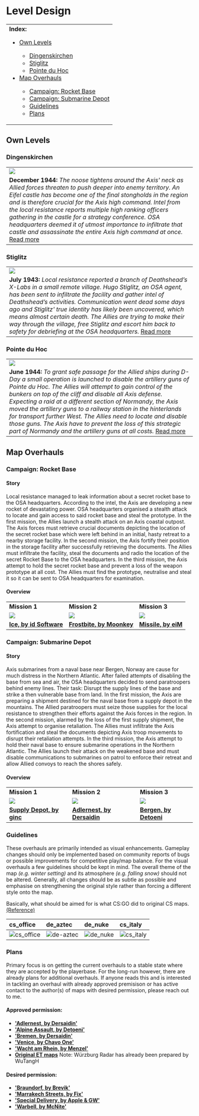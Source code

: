 # Level Design

<table>
 <tr>
   <td><b>Index:</b><br>
    <ul>
     <li><a href="https://github.com/realkemon/home/blob/master/pages/level_design.md#own-levels">Own Levels</a></li>
     <ul>
      <li><a href="https://github.com/realkemon/home/blob/master/pages/level_design.md#dingenskirchen">Dingenskirchen</a></li>
      <li><a href="https://github.com/realkemon/home/blob/master/pages/level_design.md#stiglitz">Stiglitz</a></li>
      <li><a href="https://github.com/realkemon/home/blob/master/pages/level_design.md#pointe-du-hoc">Pointe du Hoc</a></li>
    </ul>
     <li><a href="https://github.com/realkemon/home/blob/master/pages/level_design.md#map-overhauls">Map Overhauls</a></li>
     <ul>
      <li><a href="https://github.com/realkemon/home/blob/master/pages/level_design.md#campaign-rocket-base">Campaign: Rocket Base</a></li>
      <li><a href="https://github.com/realkemon/home/blob/master/pages/level_design.md#campaign-submarine-depot">Campaign: Submarine Depot</a></li>
      <li><a href="https://github.com/realkemon/home/blob/master/pages/level_design.md#guidelines">Guidelines</a></li>
      <li><a href="https://github.com/realkemon/home/blob/master/pages/level_design.md#plans">Plans</a></li>
    </ul>
    </ul>
 </td>
 </tr>
</table>

## Own Levels

### Dingenskirchen
<table>
 <tr>
  <td><a href="https://github.com/realkemon/home/blob/master/pages/dingenskirchen.md#"><img src="https://github.com/realkemon/home/blob/master/levelshots/dingenskirchen.png"></a></td>
 </tr>
 <tr>
  <td><b>December 1944:</b> <i>The noose tightens around the Axis' neck as Allied forces threaten to push deeper into enemy territory. An Eifel castle has become one of the final stongholds in the region and is therefore crucial for the Axis high command. Intel from the local resistance reports multiple high ranking officers gathering in the castle for a strategy conference. OSA headquarters deemed it of utmost importance to infiltrate that castle and assassinate the entire Axis high command at once.</i> <a href="https://github.com/realkemon/home/blob/master/pages/dingenskirchen.md#">Read more</a></td>
 </tr>
</table>

### Stiglitz
<table>
 <tr>
  <td><a href="https://github.com/realkemon/home/blob/master/pages/stiglitz.md#"><img src="https://github.com/realkemon/home/blob/master/levelshots/stiglitz.png"></a></td>
 </tr>
 <tr>
  <td><b>July 1943:</b> <i>Local resistance reported a branch of Deathshead’s X-Labs in a small remote village. Hugo Stiglitz, an OSA agent, has been sent to infiltrate the facility and gather intel of Deathshead’s activities. Communication went dead some days ago and Stiglitz' true identity has likely been uncovered, which means almost certain death. The Allies are trying to make their way through the village, free Stiglitz and escort him back to safety for debriefing at the OSA headquarters.</i> <a href="https://github.com/realkemon/home/blob/master/pages/stiglitz.md#">Read more</a></td>
 </tr>
</table>

### Pointe du Hoc
<table>
 <tr>
  <td><a href="https://github.com/realkemon/home/blob/master/pages/pointe_du_hoc.md#"><img src="https://github.com/realkemon/home/blob/master/levelshots/hoc.png"></a></td>
 </tr>
 <tr>
  <td><b>June 1944:</b> <i>To grant safe passage for the Allied ships during D-Day a small operation is launched to disable the artillery guns of Pointe du Hoc. The Allies will attempt to gain control of the bunkers on top of the cliff and disable all Axis defense. Expecting a raid at a different section of Normandy, the Axis moved the artillery guns to a railway station in the hinterlands for transport further West. The Allies need to locate and disable those guns. The Axis have to prevent the loss of this strategic part of Normandy and the artillery guns at all costs.</i> <a href="https://github.com/realkemon/home/blob/master/pages/pointe_du_hoc.md#">Read more</a></td>
 </tr>
</table>

## Map Overhauls

### Campaign: Rocket Base

#### Story
Local resistance managed to leak information about a secret rocket base to the OSA headquarters. According to the intel, the Axis are developing a new rocket of devastating power. OSA headquarters organised a stealth attack to locate and gain access to said rocket base and steal the prototype.
In the first mission, the Allies launch a stealth attack on an Axis coastal outpost. The Axis forces must retrieve crucial documents depicting the location of the secret rocket base which were left behind in an initial, hasty retreat to a nearby storage facility. 
In the second mission, the Axis fortify their position in the storage facility after successfully retrieving the documents. The Allies must infiltrate the facility, steal the documents and radio the location of the secret Rocket Base to the OSA headquarters.
In the third mission, the Axis attempt to hold the secret rocket base and prevent a loss of the weapon prototype at all cost. The Allies must find the prototype, neutralise and steal it so it can be sent to OSA headquarters for examination.

#### Overview

<table>
 <tr>
  <td><b>Mission 1</b></td>
  <td><b>Mission 2</b></td>
  <td><b>Mission 3</b></td>
 </tr>
 <tr>
  <td><a href="https://github.com/realkemon/home/blob/master/pages/etl_ice.md#"><img src="https://i.imgur.com/b4cZOu2.png"></a></td>
  <td><a href="https://github.com/realkemon/home/blob/master/pages/etl_frostbite.md#"><img src="https://i.imgur.com/bt4bbqP.png"></a></td>
  <td><a href="https://et.trackbase.net/map/158/"><img src="https://github.com/realkemon/home/blob/master/levelshots/c2_missile.png"></a></td>
 </tr>
 <tr>
  <td><a href="https://github.com/realkemon/home/blob/master/pages/etl_ice.md#"><b>Ice, by id Software</b></a></td>
  <td><a href="https://github.com/realkemon/home/blob/master/pages/etl_frostbite.md#"><b>Frostbite, by Moonkey</b></a></td>
  <td><a href="https://et.trackbase.net/map/158/"><b>Missile, by eiM</b></a></td>
 </tr>
</table>

### Campaign: Submarine Depot

#### Story
Axis submarines from a naval base near Bergen, Norway are cause for much distress in the Northern Atlantic. After failed attempts of disabling the base from sea and air, the OSA headquarters decided to send paratroopers behind enemy lines. Their task: Disrupt the supply lines of the base and strike a then vulnerable base from land.
In the first mission, the Axis are preparing a shipment destined for the naval base from a supply depot in the mountains. The Allied paratroopers must seize those supplies for the local resistance to strengthen their efforts against the Axis forces in the region.
In the second mission, alarmed by the loss of the first supply shipment, the Axis attempt to organise retaliation. The Allies must infiltrate the Axis fortification and steal the documents depicting Axis troop movements to disrupt their retaliation attempts.
In the third mission, the Axis attempt to hold their naval base to ensure submarine operations in the Northern Atlantic. The Allies launch their attack on the weakened base and must disable communications to submarines on patrol to enforce their retreat and allow Allied convoys to reach the shores safely.


#### Overview
<table>
 <tr>
  <td><b>Mission 1</b></td>
  <td><b>Mission 2</b></td>
  <td><b>Mission 3</b></td>
 </tr>
 <tr>
  <td><a href="https://github.com/realkemon/home/blob/master/pages/etl_supply.md#"><img src="https://i.imgur.com/VR8Q6jp.png"></a></td>
  <td><a href="https://et.trackbase.net/map/64/"><img src="https://github.com/realkemon/home/blob/master/levelshots/etl_adlernest.png"></a></td>
  <td><a href="https://github.com/realkemon/home/blob/master/pages/etl_bergen.md#"><img src="https://i.imgur.com/EYA08uR.png"></a></td>
 </tr>
 <tr>
  <td><a href="https://et.trackbase.net/map/8/"><b>Supply Depot, by ginc</b></a></td>
  <td><a href="https://et.trackbase.net/map/119/"><b>Adlernest, by Dersaidin</b></a></td>
  <td><a href="https://github.com/realkemon/home/blob/master/pages/etl_bergen.md#"><b>Bergen, by Detoeni</b></a></td>
 </tr>
</table>

### Guidelines

These overhauls are primarily intended as visual enhancements. Gameplay changes should only be implemented based on community reports of bugs or possible improvements for competitive play/map balance. For the visual overhauls a few guidelines should be kept in mind. The overall theme of the map _(e.g. winter setting)_ and its atmosphere _(e.g. falling snow)_ should not be altered. Generally, all changes should be as subtle as possible and emphasise on strengthening the original style rather than forcing a different style onto the map.

Basically, what should be aimed for is what CS:GO did to original CS maps. [(Reference)](https://sjackm.wordpress.com/2012/08/15/csgo-first-impressions/)

cs_office | de_aztec | de_nuke | cs_italy
:---|:---|:---|:---
![cs_office](https://sjackm.files.wordpress.com/2012/08/cs_office_cs-css-csgo.jpg) | ![de-aztec](https://sjackm.files.wordpress.com/2012/08/de_aztec_cs-css-csgo.jpg) | ![de_nuke](https://sjackm.files.wordpress.com/2012/08/de_nuke_cs-css-csgo.jpg) | ![cs_italy](https://sjackm.files.wordpress.com/2012/08/cs_italy_cs-css-csgo.jpg)

### Plans

Primary focus is on getting the current overhauls to a stable state where they are accepted by the playerbase. For the long-run however, there are already plans for additional overhauls. If anyone reads this and is interested in tackling an overhaul with already approved premisison or has active contact to the author(s) of maps with desired permission, please reach out to me.

#### Approved permission:

* <a href="https://et.trackbase.net/map/64/"><b>'Adlernest, by Dersaidin'</b></a>
* <a href="https://et.trackbase.net/map/401/"><b>'Alpine Assault, by Detoeni'</b></a>
* <a href="https://et.trackbase.net/map/38/"><b>'Bremen, by Dersaidin'</b></a>
* <a href="https://et.trackbase.net/map/11/"><b>'Venice, by Chavo One'</b></a>
* <a href="https://et.trackbase.net/map/225/"><b>'Wacht am Rhein, by Menzel'</b></a>
* <a href="https://www.splashdamage.com/news/wolfenstein-enemy-territory-map-source-files-released/"><b>Original ET maps</b></a> Note: Würzburg Radar has already been prepared by WuTangH

#### Desired permission:

* <a href="https://et.trackbase.net/map/150/"><b>'Braundorf, by Brevik'</b></a>
* <a href="https://et.trackbase.net/map/9/"><b>'Marrakech Streets, by Fix'</b></a>
* <a href="https://et.trackbase.net/map/119/"><b>'Special Delivery, by Apple & GW'</b></a>
* <a href="https://et.trackbase.net/map/16/"><b>'Warbell, by McNite'</b></a>
